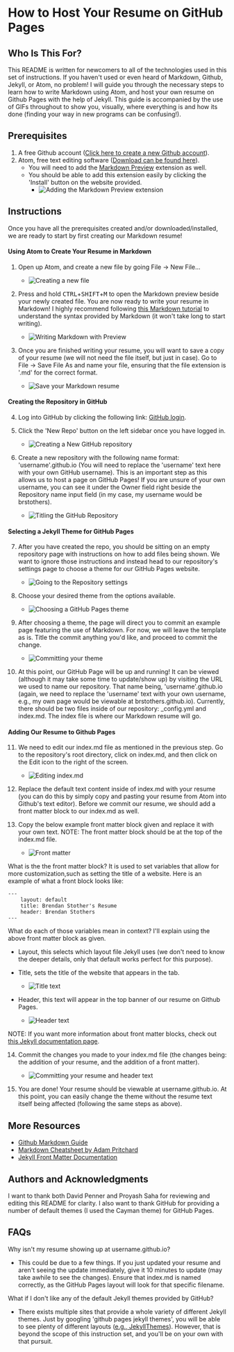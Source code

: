 # How to Host Your Resume on GitHub Pages

## Who Is This For?
This README is written for newcomers to all of the technologies used in this set of instructions. If you haven't used or even heard of Markdown, Github, Jekyll, or Atom, no problem! I will guide you through the necessary steps to learn how to write Markdown using Atom, and host your own resume on Github Pages with the help of Jekyll. This guide is accompanied by the use of GIFs throughout to show you, visually, where everything is and how its done (finding your way in new programs can be confusing!). 

## Prerequisites
1. A free Github account ([Click here to create a new Github account](https://github.com/join)).
2. Atom, free text editing software ([Download can be found here](https://atom.io)).
    * You will need to add the [Markdown Preview](https://atom.io/packages/markdown-preview) extension as well. 
    * You should be able to add this extension easily by clicking the 'Install' button on the website provided.
        * ![Adding the Markdown Preview extension](https://i.imgur.com/Q3aDeg8.gif)

## Instructions
Once you have all the prerequisites created and/or downloaded/installed, we are ready to start by first creating our Markdown resume!

#### Using Atom to Create Your Resume in Markdown
1. Open up Atom, and create a new file by going File -> New File...
    * ![Creating a new file](https://i.imgur.com/8Y7WO9Z.png)

2. Press and hold <kbd>CTRL</kbd>+<kbd>SHIFT</kbd>+<kbd>M</kbd> to open the Markdown preview beside your newly created file. You are now ready to write your resume in Markdown! I highly recommend following [this Markdown tutorial](https://guides.github.com/features/mastering-markdown/) to understand the syntax provided by Markdown (it won't take long to start writing). 
    * ![Writing Markdown with Preview](https://i.imgur.com/aKgcKoK.gif)

3. Once you are finished writing your resume, you will want to save a copy of your resume (we will not need the file itself, but just in case). Go to File -> Save File As and name your file, ensuring that the file extension is '.md' for the correct format. 
    * ![Save your Markdown resume](https://i.imgur.com/w8eqLlU.png)

#### Creating the Repository in GitHub
4. Log into GitHub by clicking the following link: [GitHub login](https://github.com/login).

5. Click the 'New Repo' button on the left sidebar once you have logged in.
    * ![Creating a New GitHub repository](https://i.imgur.com/rCsKaoj.gif)

6. Create a new repository with the following name format: 'username'.github.io (You will need to replace the 'username' text here with your own GitHub username). This is an important step as this allows us to host a page on GitHub Pages! If you are unsure of your own username, you can see it under the Owner field right beside the Repository name input field (in my case, my username would be brstothers).
    * ![Titling the GitHub Repository](https://i.imgur.com/rOhpKzl.gif)

#### Selecting a Jekyll Theme for GitHub Pages
7. After you have created the repo, you should be sitting on an empty repository page with instructions on how to add files being shown. We want to ignore those instructions and instead head to our repository's settings page to choose a theme for our GitHub Pages website.
    * ![Going to the Repository settings](https://i.imgur.com/0Oetmsv.jpg)

8. Choose your desired theme from the options available. 
    * ![Choosing a GitHub Pages theme](https://i.imgur.com/wGOnTcV.gif)

9. After choosing a theme, the page will direct you to commit an example page featuring the use of Markdown. For now, we will leave the template as is. Title the commit anything you'd like, and proceed to commit the change.
    * ![Committing your theme](https://i.imgur.com/fgiH0lr.gif)

10. At this point, our GitHub Page will be up and running! It can be viewed (although it may take some time to update/show up) by visiting the URL we used to name our repository. That name being, 'username'.github.io (again, we need to replace the 'username' text with your own username, e.g., my own page would be viewable at brstothers.github.io). Currently, there should be two files inside of our repository: _config.yml and index.md. The index file is where our Markdown resume will go.  

#### Adding Our Resume to Github Pages
11. We need to edit our index.md file as mentioned in the previous step. Go to the repository's root directory, click on index.md, and then click on the Edit icon to the right of the screen. 
    * ![Editing index.md](https://i.imgur.com/NqrJx8A.gif)

12. Replace the default text content inside of index.md with your resume (you can do this by simply copy and pasting your resume from Atom into Github's text editor). Before we commit our resume, we should add a front matter block to our index.md as well.

13. Copy the below example front matter block given and replace it with your own text. NOTE: The front matter block should be at the top of the index.md file. 
    * ![Front matter](https://i.imgur.com/7tpsx19.gif)

What is the the front matter block? It is used to set variables that allow for more customization,such as setting the title of a website. Here is an example of what a front block looks like:

```
---
    layout: default
    title: Brendan Stother's Resume
    header: Brendan Stothers
---
```

What do each of those variables mean in context? I'll explain using the above front matter block as given.
* Layout, this selects which layout file Jekyll uses (we don't need to know the deeper details, only that default works perfect for this purpose).

* Title, sets the title of the website that appears in the tab.
    * ![Title text](https://i.imgur.com/oypcHK4.png)

* Header, this text will appear in the top banner of our resume on Github Pages.
    * ![Header text](https://i.imgur.com/H6RMU94.png)

NOTE: If you want more information about front matter blocks, check out [this Jekyll documentation page](https://jekyllrb.com/docs/front-matter/).

14. Commit the changes you made to your index.md file (the changes being: the addition of your resume, and the addition of a front matter).
    * ![Committing your resume and header text](https://i.imgur.com/Jw1dis3.gif)

15. You are done! Your resume should be viewable at username.github.io. At this point, you can easily change the theme without the resume text itself being affected (following the same steps as above).

## More Resources
* [Github Markdown Guide](https://guides.github.com/features/mastering-markdown/)
* [Markdown Cheatsheet by Adam Pritchard](https://github.com/adam-p/markdown-here/wiki/Markdown-Cheatsheet)
* [Jekyll Front Matter Documentation](https://jekyllrb.com/docs/front-matter/)

## Authors and Acknowledgments
I want to thank both David Penner and Proyash Saha for reviewing and editing this README for clarity. I also want to thank GitHub for providing a number of default themes (I used the Cayman theme) for GitHub Pages.

## FAQs
Why isn't my resume showing up at username.github.io?

* This could be due to a few things. If you just updated your resume and aren't seeing the update immediately, give it 10 minutes to update (may take awhile to see the changes). Ensure that index.md is named correctly, as the GitHub Pages layout will look for that specific filename. 

What if I don't like any of the default Jekyll themes provided by GitHub?

* There exists multiple sites that provide a whole variety of different Jekyll themes. Just by googling 'github pages jekyll themes', you will be able to see plenty of different layouts ([e.g., JekyllThemes](https://jekyllthemes.io/github-pages-themes)). However, that is beyond the scope of this instruction set, and you'll be on your own with that pursuit.
